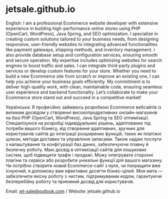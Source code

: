 # jetsale.github.io

English:
I am a professional Ecommerce website developer with extensive experience in building high-performance online stores using PHP (OpenCart, WordPress), Java Spring, and SEO optimization. I specialize in creating custom solutions tailored to your business needs, from designing responsive, user-friendly websites to integrating advanced functionalities like payment gateways, shipping methods, and inventory management. I also provide database setup and configuration services, ensuring smooth and secure operation. My expertise includes optimizing websites for search engines to boost traffic and sales. I can integrate third-party plugins and services or develop custom features for your store. Whether you need to build a new Ecommerce site from scratch or improve an existing one, I can help you achieve your business goals efficiently. My commitment is to deliver high-quality work, with clean, maintainable code, ensuring seamless user experience and backend functionality. Let’s collaborate to make your Ecommerce store stand out and succeed in a competitive market!

Українська:
Я професійно займаюсь розробкою Ecommerce вебсайтів із великим досвідом у створенні високопродуктивних онлайн-магазинів на базі PHP (OpenCart, WordPress), Java Spring та SEO оптимізації. Спеціалізуюся на розробці індивідуальних рішень, адаптованих під потреби вашого бізнесу, від створення адаптивних, зручних для користувачів сайтів до інтеграції розширених функцій, таких як платіжні шлюзи, методи доставки та управління запасами. Також надаю послуги з налаштування та конфігурації баз даних, забезпечуючи плавну й безпечну роботу. Маю досвід в оптимізації сайтів для пошукових систем, щоб підвищити трафік і продажі. Можу інтегрувати сторонні плагіни та сервіси або розробити унікальні функції для вашого магазину. Чи потрібно створити новий Ecommerce-сайт з нуля, чи покращити вже існуючий, я допоможу вам ефективно досягти бізнес-цілей. Моя мета — забезпечити якісну роботу з чистим, підтримуваним кодом, гарантуючи безперебійну роботу та приємний досвід для користувачів.

Email: jet-sale@outlook.com / Website: jetsale.github.io
